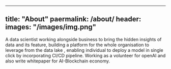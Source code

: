 -------

title: "About"
paermalink: /about/
header: 
    images: "/images/img.png"
--------

A data scientist working alongside business to bring the hidden insights of data and
its feature, building a platform for the whole organisation to leverage from the data
lake , enabling individual to deploy a model in single click by incorporating CI/CD pipeline.
Working as a volunteer for openAI and also write whitepaper for AI-Blockchain
economy.    
    